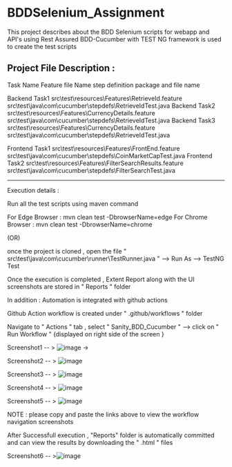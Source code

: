 # BDDSelenium_Assignment
This project describes about the BDD Selenium scripts for webapp and API's using Rest Assured
BDD-Cucumber with TEST NG framework is used to create the test scripts 


Project File Description :
-------------------------------------------------------------------------------------------------

Task Name         Feature file Name                                                                   step definition package and file name 

Backend Task1     src\test\resources\Features\RetrieveId.feature                                      src\test\java\com\cucumber\stepdefs\RetrieveIdTest.java
Backend Task2     src\test\resources\Features\CurrencyDetails.feature                                 src\test\java\com\cucumber\stepdefs\RetrieveIdTest.java
Backend Task3     src\test\resources\Features\CurrencyDetails.feature                                 src\test\java\com\cucumber\stepdefs\RetrieveIdTest.java

Frontend Task1    src\test\resources\Features\FrontEnd.feature                                        src\test\java\com\cucumber\stepdefs\CoinMarketCapTest.java
Frontend Task2    src\test\resources\Features\FilterSearchResults.feature                             src\test\java\com\cucumber\stepdefs\FilterSearchTest.java


-------------------------------------------------------------------------------------------------

Execution details : 

Run all the test scripts using maven command 

For Edge Browser    : mvn clean test -DbrowserName=edge
For Chrome Browser  : mvn clean test -DbrowserName=chrome

(OR)

once the project is cloned , open the file " src\test\java\com\cucumber\runner\TestRunner.java " --> Run As --> TestNG Test

Once the execution is completed , Extent Report along with the UI screenshots  are stored in " Reports " folder


In addition : Automation is integrated with github actions 

Github Action workflow is created under  " .github/workflows " folder 

Navigate to  " Actions " tab , select  " Sanity_BDD_Cucumber " --> click on  " Run Workflow " {displayed on right side of the screen }

Screenshot1 -- > ![image](https://user-images.githubusercontent.com/22152001/200112802-b4393ce4-300b-43e1-88c2-0e50fabb9d9e.png) ->

Screenshot2 -- > ![image](https://user-images.githubusercontent.com/22152001/200112916-a295023c-b32d-46e3-80e7-d0f0bd48f239.png) 

Screenshot3 -- > ![image](https://user-images.githubusercontent.com/22152001/200112947-c34a7417-1371-4b8b-950b-31ea1e114ef5.png) 

Screenshot4 -- > ![image](https://user-images.githubusercontent.com/22152001/200113373-912eb7a5-200d-4397-9d3d-74c48249965b.png)

Screenshot5 -- > ![image](https://user-images.githubusercontent.com/22152001/200113411-1339d995-983d-4871-9c10-c318779c9884.png)



NOTE : please copy and paste the links above to view the workflow navigation screenshots  




After Successfull execution , "Reports" folder is automatically committed and can view the results by downloading the " .html " files 

Screenshot6 -- >![image](https://user-images.githubusercontent.com/22152001/200113460-aab59ce7-7fe4-440b-9c63-e6a1692b65bb.png)






